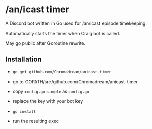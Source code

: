 # /an/icast timer

A Discord bot written in Go used for /an/icast episode timekeeping.

Automatically starts the timer when Craig bot is called.

May go public after Goroutine rewrite.

## Installation

* `go get github.com/Chromadream/anicast-timer`

* go to GOPATH/src/github.com/Chromadream/anicast-timer

* copy `config.go.sample` as `config.go`

* replace the key with your bot key

* `go install`

* run the resulting exec